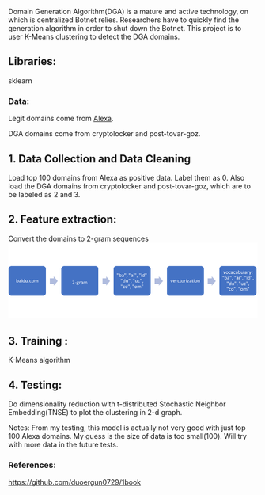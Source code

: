 Domain Generation Algorithm(DGA) is a mature and active technology, on which is centralized Botnet relies. Researchers have to quickly find the generation algorithm in order to shut down the Botnet. This project is to user K-Means clustering to detect the DGA domains.
## Libraries:
sklearn
### Data:
Legit domains come from [Alexa](https://www.alexa.com/topsites).

DGA domains come from cryptolocker and post-tovar-goz.
## 1.	Data Collection and Data Cleaning
Load top 100 domains from Alexa as positive data. Label them as 0. Also load the DGA domains from cryptolocker and post-tovar-goz, which are to be labeled as 2 and 3.
## 2.	Feature extraction:
Convert the domains to 2-gram sequences
![image](https://github.com/jling0906/Cyber-Security-with-Machine-Learning/blob/master/KMeans_DGA/pics/KMeans_DGA.png)
## 3.	Training : 
K-Means algorithm
## 4.	Testing:
Do dimensionality reduction with t-distributed Stochastic Neighbor Embedding(TNSE) to plot the clustering in 2-d graph.

Notes: From my testing, this model is actually not very good with just top 100 Alexa domains. My guess is the size of data is too small(100). Will try with more data in the future tests.

### References:
https://github.com/duoergun0729/1book

